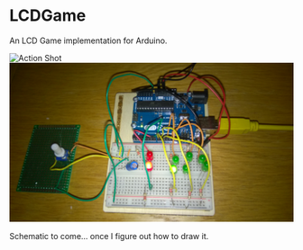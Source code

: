 LCDGame
=======

An LCD Game implementation for Arduino.

![Action Shot](http://synchinfeelin.blob.core.windows.net/wordpress/cloud.png)
![Action Shot](/img/WP_20141109_001.jpg?raw=true)

Schematic to come... once I figure out how to draw it.
